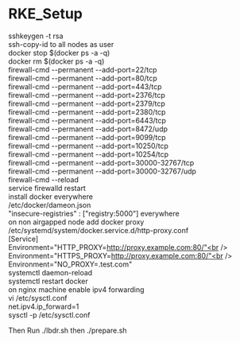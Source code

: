 # RKE_Setup
sshkeygen -t rsa <br />
ssh-copy-id to all nodes as user<br />
docker stop $(docker ps -a -q)<br />
docker rm $(docker ps -a -q)<br />
firewall-cmd --permanent --add-port=22/tcp<br />
firewall-cmd --permanent --add-port=80/tcp<br />
firewall-cmd --permanent --add-port=443/tcp<br />
firewall-cmd --permanent --add-port=2376/tcp<br />
firewall-cmd --permanent --add-port=2379/tcp<br />
firewall-cmd --permanent --add-port=2380/tcp<br />
firewall-cmd --permanent --add-port=6443/tcp<br />
firewall-cmd --permanent --add-port=8472/udp<br />
firewall-cmd --permanent --add-port=9099/tcp<br />
firewall-cmd --permanent --add-port=10250/tcp<br />
firewall-cmd --permanent --add-port=10254/tcp<br />
firewall-cmd --permanent --add-port=30000-32767/tcp<br />
firewall-cmd --permanent --add-port=30000-32767/udp<br />
firewall-cmd --reload<br />
service firewalld restart<br />
install docker everywhere<br />
/etc/docker/dameon.json<br />
"insecure-registries" : ["registry:5000"] everywhere<br />
on non airgapped node add docker proxy<br />
/etc/systemd/system/docker.service.d/http-proxy.conf<br />
[Service]<br />
Environment="HTTP_PROXY=http://proxy.example.com:80/"<br />
Environment="HTTPS_PROXY=http://proxy.example.com:80/"<br />
Environment="NO_PROXY=.test.com"<br />
systemctl daemon-reload<br />
systemctl restart docker<br />
on nginx machine enable ipv4 forwarding<br />
vi /etc/sysctl.conf<br />
net.ipv4.ip_forward=1<br />
sysctl -p /etc/sysctl.conf<br />

Then Run
./lbdr.sh
then
./prepare.sh
